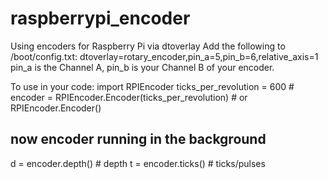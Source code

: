 # raspberrypi_encoder
Using encoders for Raspberry Pi via dtoverlay
Add the following to /boot/config.txt:
dtoverlay=rotary_encoder,pin_a=5,pin_b=6,relative_axis=1  
pin_a is the Channel A, pin_b is your Channel B of your encoder.

To use in your code:
import RPIEncoder
ticks_per_revolution = 600 #
encoder = RPIEncoder.Encoder(ticks_per_revolution) # or RPIEncoder.Encoder()  
## now encoder running in the background
d = encoder.depth() # depth
t = encoder.ticks() # ticks/pulses
